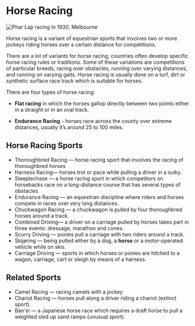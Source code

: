
# Horse Racing
![Phar Lap racing in 1930, Melbourne](https://www.topendsports.com/sport/horse-racing/images/phar-lap-1930-pd.jpg)


Horse racing is a variant of equestrian sports that involves two or more jockeys riding horses over a certain distance for competitions.

There are a lot of variants for horse racing; countries often develop specific horse racing rules or traditions. Some of these variations are competitions of particular breeds, racing over obstacles, running over varying distances, and running on varying gaits. Horse racing is usually done on a turf, dirt or synthetic surface race track which is suitable for horses.

There are four types of horse racing:

-   **Flat racing**  in which the horses gallop directly between two points either in a straight or in an oval track.

-  **Endurance Racing** - horses race across the county over extreme distances, usually it’s around 25 to 100 miles.

## Horse Racing Sports

-   Thoroughbred Racing  — horse racing sport that involves the racing of thoroughbred horses
-   Harness Racing— horses trot or pace while pulling a driver in a sulky.
-   Steeplechase — a horse racing sport in which competitors on horsebacks race on a long-distance course that has several types of obstacles
-   Endurance Racing  — an equestrian discipline where riders and horses compete in races over very long distances.
-   Chuckwagon Racing — a chuckwagon is pulled by four thoroughbred horses around a track.
-  Combined Driving— a driver on a carriage pulled by horses takes part in three events: dressage, marathon and cones.
-   Scurry Driving  — ponies pull a carriage with two riders around a track.
-   Skijøring  — being pulled either by a dog, a  **horse**  or a motor-operated vehicle while on skis.
-  Carriage Driving  — sports in which horses or ponies are hitched to a wagon, carriage, cart or sleigh by means of a harness.

## Related Sports

-   Camel Racing — racing camels with a jockey
-   Chariot Racing — horses pull along a driver riding a chariot (extinct sport).
-   Ban'ei — a Japanese horse race which requires a draft horse to pull a weighted sled up sand ramps (unusual sport).


